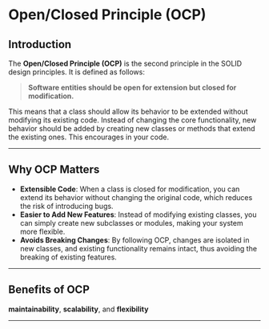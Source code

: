 # Open/Closed Principle (OCP)

## Introduction

The **Open/Closed Principle (OCP)** is the second principle in the SOLID design principles. It is defined as follows:

> **Software entities should be open for extension but closed for modification.**

This means that a class should allow its behavior to be extended without modifying its existing code. Instead of changing the core functionality, new behavior should be added by creating new classes or methods that extend the existing ones. This encourages  in your code.

---

## Why OCP Matters

- **Extensible Code**: When a class is closed for modification, you can extend its behavior without changing the original code, which reduces the risk of introducing bugs.
- **Easier to Add New Features**: Instead of modifying existing classes, you can simply create new subclasses or modules, making your system more flexible.
- **Avoids Breaking Changes**: By following OCP, changes are isolated in new classes, and existing functionality remains intact, thus avoiding the breaking of existing features.

---

## Benefits of OCP

**maintainability**, **scalability**, and **flexibility** 

---